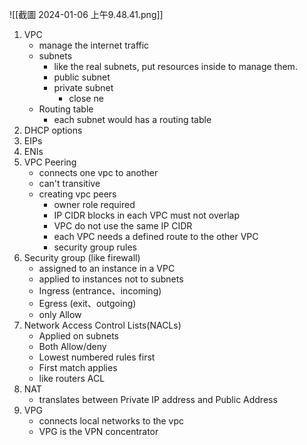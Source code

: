 ![[截圖 2024-01-06 上午9.48.41.png]]
1. VPC
	- manage the internet traffic
	- subnets
		- like the real subnets, put resources inside to manage them.
		- public subnet
		- private subnet
			- close ne
	- Routing table
		- each subnet would has a routing table
1. DHCP options
2. EIPs
3. ENIs
4. VPC Peering
   - connects one vpc to another
   - can't transitive
   - creating vpc peers
     - owner role required
     - IP CIDR blocks in each VPC must not overlap
     - VPC do not use the same IP CIDR
     - each VPC needs a defined route to the other VPC
     - security group rules
5. Security group (like firewall)
     - assigned to an instance in a VPC
     - applied to instances not to subnets
     - Ingress (entrance、incoming)
     - Egress (exit、outgoing)
     - only Allow
6. Network Access Control Lists(NACLs)
     - Applied on subnets
     - Both Allow/deny
     - Lowest numbered rules first
     - First match applies
     - like routers ACL
7. NAT
     - translates between Private IP address and Public Address 
8. VPG
     - connects local networks to the vpc
     - VPG is the VPN concentrator